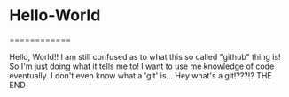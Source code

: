 # Hello-World
============

Hello, World!!
I am still confused as to what this so called "github"
thing is! So I'm just doing what it tells me to! I want to use me knowledge of code eventually.
I don't even know what a 'git' is... Hey what's a git!???!?
THE END
